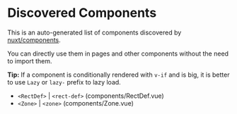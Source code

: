 # Discovered Components

This is an auto-generated list of components discovered by [nuxt/components](https://github.com/nuxt/components).

You can directly use them in pages and other components without the need to import them.

**Tip:** If a component is conditionally rendered with `v-if` and is big, it is better to use `Lazy` or `lazy-` prefix to lazy load.

- `<RectDef>` | `<rect-def>` (components/RectDef.vue)
- `<Zone>` | `<zone>` (components/Zone.vue)
